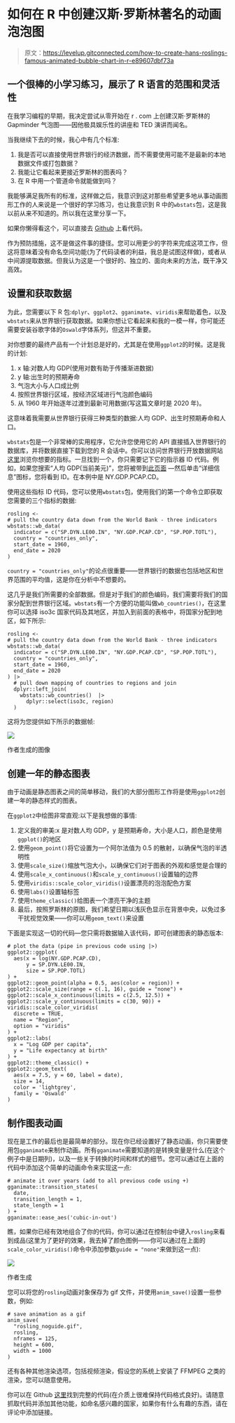 # 如何在 R 中创建汉斯·罗斯林著名的动画泡泡图

> 原文：<https://levelup.gitconnected.com/how-to-create-hans-roslings-famous-animated-bubble-chart-in-r-e89607dbf73a>

## 一个很棒的小学习练习，展示了 R 语言的范围和灵活性

在我学习编程的早期，我决定尝试从零开始在 r . com 上创建汉斯·罗斯林的 Gapminder 气泡图——因他极具娱乐性的讲座和 TED 演讲而闻名。

当我继续下去的时候，我心中有几个标准:

1.  我是否可以直接使用世界银行的经济数据，而不需要使用可能不是最新的本地数据文件或打包数据？
2.  我能让它看起来更接近罗斯林的图表吗？
3.  在 R 中用一个管道命令就能做到吗？

我能够满足我所有的标准，这样做之后，我意识到这对那些希望更多地从事动画图形工作的人来说是一个很好的学习练习，也让我意识到 R 中的`wbstats`包，这是我以前从来不知道的。所以我在这里分享一下。

如果你懒得看这个，可以直接去 [Github](https://github.com/keithmcnulty/hans_rosling_bubble/blob/master/rosling.R) 上看代码。

作为预防措施，这不是做这件事的捷径。您可以用更少的字符来完成这项工作，但这将意味着没有命名空间功能(为了代码读者的利益，我总是试图这样做)，或者从中间源提取数据。但我认为这是一个很好的、独立的、面向未来的方法，既干净又高效。

## 设置和获取数据

为此，您需要以下 R 包:`dplyr`、`ggplot2`、`gganimate`、`viridis`来帮助着色，以及`wbstats`来从世界银行获取数据。如果你想让它看起来和我的一模一样，你可能还需要安装谷歌字体的`Oswald`字体系列，但这并不重要。

对你想要的最终产品有一个计划总是好的，尤其是在使用`ggplot2`的时候。这是我的计划:

1.  x 轴:对数人均 GDP(使用对数有助于传播渐进数据)
2.  y 轴:出生时的预期寿命
3.  气泡大小与人口成比例
4.  按照世界银行区域，按经济区域进行气泡颜色编码
5.  从 1960 年开始逐年过渡到最新可用数据(写这篇文章时是 2020 年)。

这意味着我需要从世界银行获得三种类型的数据:人均 GDP、出生时预期寿命和人口。

`wbstats`包是一个非常棒的实用程序，它允许您使用它的 API 直接插入世界银行的数据库，并将数据直接下载到您的 R 会话中。你可以访问世界银行开放数据网站[这里](https://data.worldbank.org/)浏览你想要的指标。一旦找到一个，你只需要记下它的指示器 ID 代码。例如，如果您搜索“人均 GDP(当前美元)”，您将被带到[此页面](https://data.worldbank.org/indicator/NY.GDP.PCAP.CD) —然后单击“详细信息”图标，您将看到 ID。在本例中是 NY.GDP.PCAP.CD。

使用这些指标 ID 代码，您可以使用`wbstats`包，使用我们的第一个命令立即获取您需要的三个指标的数据:

```
rosling <-
# pull the country data down from the World Bank - three indicators
wbstats::wb_data(
  indicator = c("SP.DYN.LE00.IN", "NY.GDP.PCAP.CD", "SP.POP.TOTL"), 
  country = "countries_only", 
  start_date = 1960, 
  end_date = 2020
)
```

`country = "countries_only"`的论点很重要——世界银行的数据也包括地区和世界范围的平均值，这是你在分析中不想要的。

这几乎是我们所需要的全部数据。但是对于我们的颜色编码，我们需要将我们的国家分配到世界银行区域。`wbstats`有一个方便的功能叫做`wb_countries()`，在这里你可以选择 iso3c 国家代码及其地区，并加入到前面的表格中，将国家分配到地区，如下所示:

```
rosling <-
# pull the country data down from the World Bank - three indicators
wbstats::wb_data(
  indicator = c("SP.DYN.LE00.IN", "NY.GDP.PCAP.CD", "SP.POP.TOTL"), 
  country = "countries_only", 
  start_date = 1960, 
  end_date = 2020
) |> 
  # pull down mapping of countries to regions and join   
  dplyr::left_join(
    wbstats::wb_countries()  |>  
      dplyr::select(iso3c, region)
  )
```

这将为您提供如下所示的数据帧:

![](img/09aa718d1f43929d5c06054b1d56b38e.png)

作者生成的图像

## 创建一年的静态图表

由于动画是静态图表之间的简单移动，我们的大部分图形工作将是使用`ggplot2`创建一年的静态样式的图表。

在`ggplot2`中绘图非常直观:以下是我想做的事情:

1.  定义我的审美:x 是对数人均 GDP，y 是预期寿命，大小是人口，颜色是使用`ggplot()`的地区
2.  使用`geom_point()`将它设置为一个阿尔法值为 0.5 的散射，以确保气泡的半透明性
3.  使用`scale_size()`缩放气泡大小，以确保它们对于图表的外观和感觉是合理的
4.  使用`scale_x_continuous()`和`scale_y_continuous()`设置轴的边界
5.  使用`viridis::scale_color_viridis()`设置漂亮的泡泡配色方案
6.  使用`labs()`设置轴标签
7.  使用`theme_classic()`给图表一个漂亮干净的主题
8.  最后，按照罗斯林的原图，我们希望日期以浅灰色显示在背景中央，以免过多干扰视觉效果——你可以用`geom_text()`来设置

下面是实现这一切的代码—您只需将数据输入该代码，即可创建图表的静态版本:

```
# plot the data (pipe in previous code using |>)
ggplot2::ggplot(
  aes(x = log(NY.GDP.PCAP.CD), 
      y = SP.DYN.LE00.IN,                      
      size = SP.POP.TOTL)
) +  
ggplot2::geom_point(alpha = 0.5, aes(color = region)) +  ggplot2::scale_size(range = c(.1, 16), guide = "none") +  ggplot2::scale_x_continuous(limits = c(2.5, 12.5)) +  ggplot2::scale_y_continuous(limits = c(30, 90)) +  viridis::scale_color_viridis(
  discrete = TRUE, 
  name = "Region", 
  option = "viridis"
) +  
ggplot2::labs(
  x = "Log GDP per capita",                
  y = "Life expectancy at birth"
) +  
ggplot2::theme_classic() +  
ggplot2::geom_text(
  aes(x = 7.5, y = 60, label = date), 
  size = 14, 
  color = 'lightgrey', 
  family = 'Oswald'
)
```

## 制作图表动画

现在是工作的最后也是最简单的部分。现在你已经设置好了静态动画，你只需要使用包`gganimate`来制作动画。所有`gganimate`需要知道的是转换变量是什么(在这个例子中是日期列)，以及一些关于转换的时间和样式的细节。您可以通过在上面的代码中添加这个简单的动画命令来实现这一点:

```
# animate it over years (add to all previous code using +) 
gganimate::transition_states(
  date, 
  transition_length = 1, 
  state_length = 1
) +  
gganimate::ease_aes('cubic-in-out')
```

瞧，如果你已经有效地组合了你的代码，你可以通过在控制台中键入`rosling`来看到成品(这里为了更好的效果，我去掉了颜色图例——你可以通过在上面的`scale_color_viridis()`命令中添加参数`guide = "none"`来做到这一点):

![](img/5bf299af4a339403ca3a6277db336e7e.png)

作者生成

您可以将您的`rosling`动画对象保存为 gif 文件，并使用`anim_save()`设置一些参数，例如:

```
# save animation as a gif
anim_save(
  "rosling_noguide.gif", 
  rosling, 
  nframes = 125, 
  height = 600, 
  width = 1000
)
```

还有各种其他渲染选项，包括视频渲染，假设您的系统上安装了 FFMPEG 之类的渲染，您可以随意使用。

你可以在 Github [这里](https://github.com/keithmcnulty/hans_rosling_bubble/blob/master/rosling.R)找到完整的代码(在介质上很难保持代码格式良好)。请随意抓取代码并添加其他功能，如命名感兴趣的国家，如果你有什么有趣的东西，请在评论中添加链接。